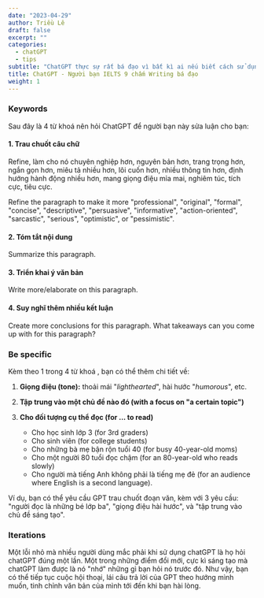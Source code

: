```yaml
---
date: "2023-04-29"
author: Triều Lê
draft: false
excerpt: ""
categories:
  - chatGPT
  - tips
subtitle: "ChatGPT thực sự rất bá đạo vì bất kì ai nếu biết cách sử dụng nó đều có thể viết luận mượt mà, mạch lạc như một người bản địa thực thụ."
title: ChatGPT - Người bạn IELTS 9 chấm Writing bá đạo
weight: 1
---
```


### Keywords

Sau đây là 4 từ khoá nên hỏi ChatGPT để người bạn này sửa luận cho bạn:

#### **1. Trau chuốt câu chữ**

Refine, làm cho nó chuyên nghiệp hơn, nguyên bản hơn, trang trọng hơn, ngắn gọn hơn, miêu tả nhiều hơn, lôi cuốn hơn, nhiều thông tin hơn, định hướng hành động nhiều hơn, mang giọng điệu mỉa mai, nghiêm túc, tích cực, tiêu cực.

Refine the paragraph to make it more "professional", "original", "formal", "concise", "descriptive", "persuasive", "informative", "action-oriented", "sarcastic", "serious", "optimistic", or "pessimistic".

#### **2. Tóm tắt nội dung**

Summarize this paragraph.

#### **3. Triển khai ý văn bản** 

Write more/elaborate on this paragraph.

#### **4. Suy nghĩ thêm nhiều kết luận**

Create more conclusions for this paragraph.
What takeaways can you come up with for this paragraph?

### Be specific

Kèm theo 1 trong 4 từ khoá , bạn có thể thêm chi tiết về:

1.  **Giọng điệu (tone):** thoải mái "*lighthearted*", hài hước "*humorous*", etc.

2.  **Tập trung vào một chủ đề nào đó (with a focus on "a certain topic")**

3.  **Cho đối tượng cụ thể đọc (for ... to read)**

    -   Cho học sinh lớp 3 (for 3rd graders)
    -   Cho sinh viên (for college students)
    -   Cho những bà mẹ bận rộn tuổi 40 (for busy 40-year-old moms)
    -   Cho một người 80 tuổi đọc chậm (for an 80-year-old who reads slowly)
    -   Cho người mà tiếng Anh không phải là tiếng mẹ đẻ (for an audience where English is a second language).

Ví dụ, bạn có thể yêu cầu GPT trau chuốt đoạn văn, kèm với 3 yêu cầu: "người đọc là những bé lớp ba", "giọng điệu hài hước", và "tập trung vào chủ đề sáng tạo".

### Iterations

Một lỗi nhỏ mà nhiều người dùng mắc phải khi sử dụng chatGPT là họ hỏi chatGPT đúng một lần.
Một trong những điểm đổi mới, cực kì sáng tạo mà chatGPT làm được là nó "nhớ" những gì bạn hỏi nó trước đó.
Như vậy, bạn có thể tiếp tục cuộc hội thoại, lái câu trả lời của GPT theo hướng mình muốn, tinh chỉnh văn bản của mình tới đến khi bạn hài lòng.
